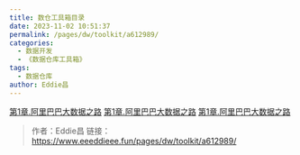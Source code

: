 ```yaml
---
title: 数仓工具箱目录
date: 2023-11-02 10:51:37
permalink: /pages/dw/toolkit/a612989/
categories:
  - 数据开发
  - 《数据仓库工具箱》
tags:
  - 数据仓库
author: Eddie昌
---
```



[第1章.阿里巴巴大数据之路](../02.《阿里巴巴大数据之路》/00.大数据之路目录.md)
[第1章.阿里巴巴大数据之路](../02.《阿里巴巴大数据之路》/00.大数据之路目录.md)
[第1章.阿里巴巴大数据之路](../02.《阿里巴巴大数据之路》/00.大数据之路目录.md)






> 作者：Eddie昌
> 链接：https://www.eeeddieee.fun/pages/dw/toolkit/a612989/